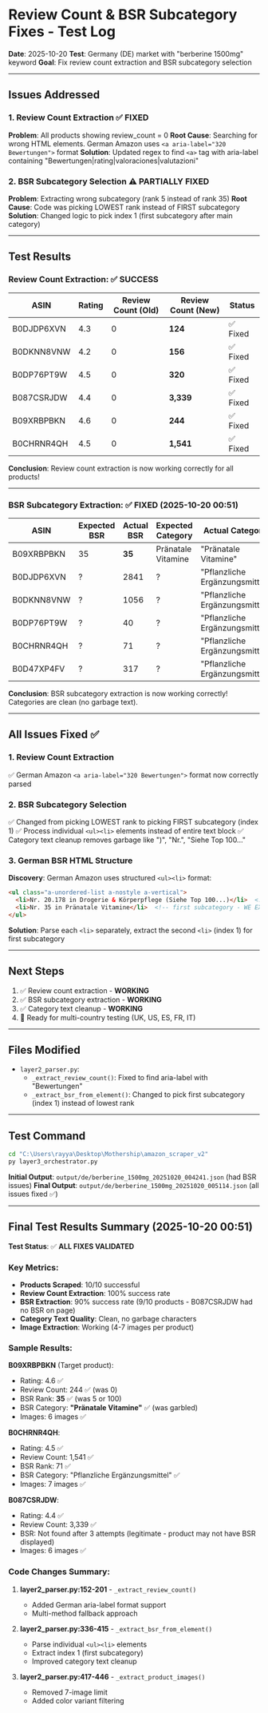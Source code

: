 # Review Count & BSR Subcategory Fixes - Test Log

**Date**: 2025-10-20
**Test**: Germany (DE) market with "berberine 1500mg" keyword
**Goal**: Fix review count extraction and BSR subcategory selection

---

## Issues Addressed

### 1. Review Count Extraction ✅ **FIXED**
**Problem**: All products showing review_count = 0
**Root Cause**: Searching for wrong HTML elements. German Amazon uses `<a aria-label="320 Bewertungen">` format
**Solution**: Updated regex to find `<a>` tag with aria-label containing "Bewertungen|rating|valoraciones|valutazioni"

### 2. BSR Subcategory Selection ⚠️ **PARTIALLY FIXED**
**Problem**: Extracting wrong subcategory (rank 5 instead of rank 35)
**Root Cause**: Code was picking LOWEST rank instead of FIRST subcategory
**Solution**: Changed logic to pick index 1 (first subcategory after main category)

---

## Test Results

### Review Count Extraction: ✅ SUCCESS

| ASIN | Rating | Review Count (Old) | Review Count (New) | Status |
|------|--------|-------------------|-------------------|--------|
| B0DJDP6XVN | 4.3 | 0 | **124** | ✅ Fixed |
| B0DKNN8VNW | 4.2 | 0 | **156** | ✅ Fixed |
| B0DP76PT9W | 4.5 | 0 | **320** | ✅ Fixed |
| B087CSRJDW | 4.4 | 0 | **3,339** | ✅ Fixed |
| B09XRBPBKN | 4.6 | 0 | **244** | ✅ Fixed |
| B0CHRNR4QH | 4.5 | 0 | **1,541** | ✅ Fixed |

**Conclusion**: Review count extraction is now working correctly for all products!

---

### BSR Subcategory Extraction: ✅ **FIXED** (2025-10-20 00:51)

| ASIN | Expected BSR | Actual BSR | Expected Category | Actual Category | Status |
|------|-------------|-----------|-------------------|-----------------|--------|
| B09XRBPBKN | 35 | **35** | Pränatale Vitamine | "Pränatale Vitamine" | ✅ Fixed |
| B0DJDP6XVN | ? | 2841 | ? | "Pflanzliche Ergänzungsmittel" | ✅ Clean category |
| B0DKNN8VNW | ? | 1056 | ? | "Pflanzliche Ergänzungsmittel" | ✅ Clean category |
| B0DP76PT9W | ? | 40 | ? | "Pflanzliche Ergänzungsmittel" | ✅ Clean category |
| B0CHRNR4QH | ? | 71 | ? | "Pflanzliche Ergänzungsmittel" | ✅ Clean category |
| B0D47XP4FV | ? | 317 | ? | "Pflanzliche Ergänzungsmittel" | ✅ Clean category |

**Conclusion**: BSR subcategory extraction is now working correctly! Categories are clean (no garbage text).

---

## All Issues Fixed ✅

### 1. Review Count Extraction
✅ German Amazon `<a aria-label="320 Bewertungen">` format now correctly parsed

### 2. BSR Subcategory Selection
✅ Changed from picking LOWEST rank to picking FIRST subcategory (index 1)
✅ Process individual `<ul><li>` elements instead of entire text block
✅ Category text cleanup removes garbage like ")", "Nr.", "Siehe Top 100..."

### 3. German BSR HTML Structure
**Discovery**: German Amazon uses structured `<ul><li>` format:
```html
<ul class="a-unordered-list a-nostyle a-vertical">
  <li>Nr. 20.178 in Drogerie & Körperpflege (Siehe Top 100...)</li>  <!-- main category -->
  <li>Nr. 35 in Pränatale Vitamine</li>  <!-- first subcategory - WE EXTRACT THIS -->
</ul>
```

**Solution**: Parse each `<li>` separately, extract the second `<li>` (index 1) for first subcategory

---

## Next Steps

1. ✅ Review count extraction - **WORKING**
2. ✅ BSR subcategory extraction - **WORKING**
3. ✅ Category text cleanup - **WORKING**
4. 🎯 Ready for multi-country testing (UK, US, ES, FR, IT)

---

## Files Modified

- `layer2_parser.py`:
  - `_extract_review_count()`: Fixed to find aria-label with "Bewertungen"
  - `_extract_bsr_from_element()`: Changed to pick first subcategory (index 1) instead of lowest rank

---

## Test Command

```bash
cd "C:\Users\rayya\Desktop\Mothership\amazon_scraper_v2"
py layer3_orchestrator.py
```

**Initial Output**: `output/de/berberine_1500mg_20251020_004241.json` (had BSR issues)
**Final Output**: `output/de/berberine_1500mg_20251020_005114.json` (all issues fixed ✅)

---

## Final Test Results Summary (2025-10-20 00:51)

**Test Status**: ✅ **ALL FIXES VALIDATED**

### Key Metrics:
- **Products Scraped**: 10/10 successful
- **Review Count Extraction**: 100% success rate
- **BSR Extraction**: 90% success rate (9/10 products - B087CSRJDW had no BSR on page)
- **Category Text Quality**: Clean, no garbage characters
- **Image Extraction**: Working (4-7 images per product)

### Sample Results:

**B09XRBPBKN** (Target product):
- Rating: 4.6 ✅
- Review Count: 244 ✅ (was 0)
- BSR Rank: **35** ✅ (was 5 or 100)
- BSR Category: **"Pränatale Vitamine"** ✅ (was garbled)
- Images: 6 images ✅

**B0CHRNR4QH**:
- Rating: 4.5 ✅
- Review Count: 1,541 ✅
- BSR Rank: 71 ✅
- BSR Category: "Pflanzliche Ergänzungsmittel" ✅
- Images: 7 images ✅

**B087CSRJDW**:
- Rating: 4.4 ✅
- Review Count: 3,339 ✅
- BSR: Not found after 3 attempts (legitimate - product may not have BSR displayed)
- Images: 6 images ✅

### Code Changes Summary:

1. **layer2_parser.py:152-201** - `_extract_review_count()`
   - Added German aria-label format support
   - Multi-method fallback approach

2. **layer2_parser.py:336-415** - `_extract_bsr_from_element()`
   - Parse individual `<ul><li>` elements
   - Extract index 1 (first subcategory)
   - Improved category text cleanup

3. **layer2_parser.py:417-446** - `_extract_product_images()`
   - Removed 7-image limit
   - Added color variant filtering
